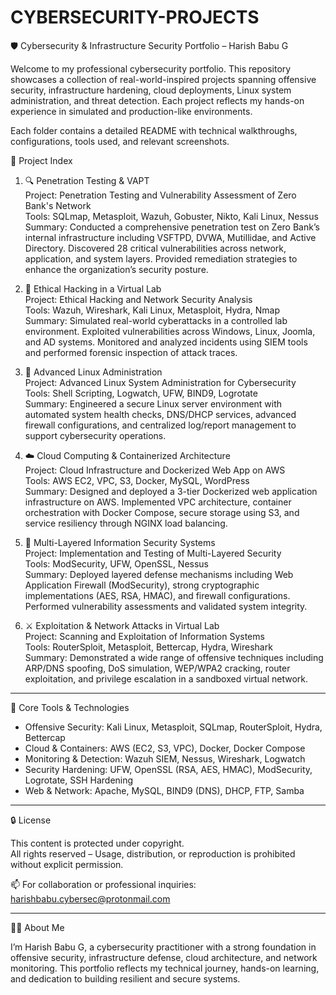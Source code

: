 # CYBERSECURITY-PROJECTS
🛡️ Cybersecurity & Infrastructure Security Portfolio – Harish Babu G

Welcome to my professional cybersecurity portfolio. This repository showcases a collection of real-world-inspired projects spanning offensive security, infrastructure hardening, cloud deployments, Linux system administration, and threat detection. Each project reflects my hands-on experience in simulated and production-like environments.

Each folder contains a detailed README with technical walkthroughs, configurations, tools used, and relevant screenshots.


📂 Project Index

1. 🔍 Penetration Testing & VAPT  
Project: Penetration Testing and Vulnerability Assessment of Zero Bank's Network  
Tools: SQLmap, Metasploit, Wazuh, Gobuster, Nikto, Kali Linux, Nessus  
Summary: Conducted a comprehensive penetration test on Zero Bank’s internal infrastructure including VSFTPD, DVWA, Mutillidae, and Active Directory. Discovered 28 critical vulnerabilities across network, application, and system layers. Provided remediation strategies to enhance the organization’s security posture.

2. 🧪 Ethical Hacking in a Virtual Lab  
Project: Ethical Hacking and Network Security Analysis  
Tools: Wazuh, Wireshark, Kali Linux, Metasploit, Hydra, Nmap  
Summary: Simulated real-world cyberattacks in a controlled lab environment. Exploited vulnerabilities across Windows, Linux, Joomla, and AD systems. Monitored and analyzed incidents using SIEM tools and performed forensic inspection of attack traces.

3. 🧠 Advanced Linux Administration  
Project: Advanced Linux System Administration for Cybersecurity  
Tools: Shell Scripting, Logwatch, UFW, BIND9, Logrotate  
Summary: Engineered a secure Linux server environment with automated system health checks, DNS/DHCP services, advanced firewall configurations, and centralized log/report management to support cybersecurity operations.

4. ☁️ Cloud Computing & Containerized Architecture  
Project: Cloud Infrastructure and Dockerized Web App on AWS  
Tools: AWS EC2, VPC, S3, Docker, MySQL, WordPress  
Summary: Designed and deployed a 3-tier Dockerized web application infrastructure on AWS. Implemented VPC architecture, container orchestration with Docker Compose, secure storage using S3, and service resiliency through NGINX load balancing.

5. 🔐 Multi-Layered Information Security Systems  
Project: Implementation and Testing of Multi-Layered Security  
Tools: ModSecurity, UFW, OpenSSL, Nessus  
Summary: Deployed layered defense mechanisms including Web Application Firewall (ModSecurity), strong cryptographic implementations (AES, RSA, HMAC), and firewall configurations. Performed vulnerability assessments and validated system integrity.

6. ⚔️ Exploitation & Network Attacks in Virtual Lab  
Project: Scanning and Exploitation of Information Systems  
Tools: RouterSploit, Metasploit, Bettercap, Hydra, Wireshark  
Summary: Demonstrated a wide range of offensive techniques including ARP/DNS spoofing, DoS simulation, WEP/WPA2 cracking, router exploitation, and privilege escalation in a sandboxed virtual network.

---

🧰 Core Tools & Technologies

- Offensive Security: Kali Linux, Metasploit, SQLmap, RouterSploit, Hydra, Bettercap  
- Cloud & Containers: AWS (EC2, S3, VPC), Docker, Docker Compose  
- Monitoring & Detection: Wazuh SIEM, Nessus, Wireshark, Logwatch  
- Security Hardening: UFW, OpenSSL (RSA, AES, HMAC), ModSecurity, Logrotate, SSH Hardening  
- Web & Network: Apache, MySQL, BIND9 (DNS), DHCP, FTP, Samba

---

🔒 License

This content is protected under copyright.  
All rights reserved – Usage, distribution, or reproduction is prohibited without explicit permission.

📫 For collaboration or professional inquiries:  
harishbabu.cybersec@protonmail.com

---

🙋‍♂️ About Me

I’m Harish Babu G, a cybersecurity practitioner with a strong foundation in offensive security, infrastructure defense, cloud architecture, and network monitoring. This portfolio reflects my technical journey, hands-on learning, and dedication to building resilient and secure systems.

